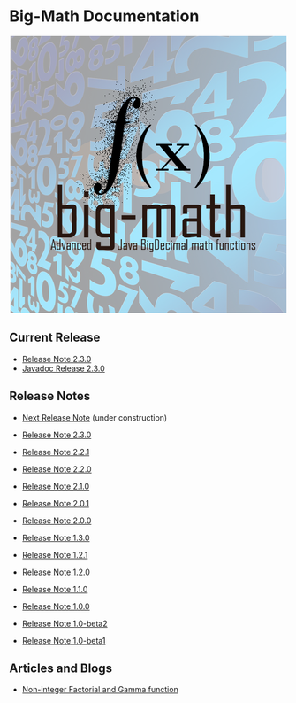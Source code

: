 # Big-Math Documentation

<p align="center">
	<img alt="big-math" src="images/big-math-splashscreen.png">
</p>

## Current Release

* [Release Note 2.3.0](releases/v2.3.0.html)
* [Javadoc Release 2.3.0](javadoc/v2.3.0/)

## Release Notes

* [Next Release Note](releases/next_release_note.html) (under construction)

* [Release Note 2.3.0](releases/v2.3.0.html)
* [Release Note 2.2.1](releases/v2.2.1.html)
* [Release Note 2.2.0](releases/v2.2.0.html)
* [Release Note 2.1.0](releases/v2.1.0.html)
* [Release Note 2.0.1](releases/v2.0.1.html)
* [Release Note 2.0.0](releases/v2.0.0.html)
* [Release Note 1.3.0](releases/v1.3.0.html)
* [Release Note 1.2.1](releases/v1.2.1.html)
* [Release Note 1.2.0](releases/v1.2.0.html)
* [Release Note 1.1.0](releases/v1.1.0.html)
* [Release Note 1.0.0](releases/v1.0.0.html)
* [Release Note 1.0-beta2](releases/v1.0-beta2.html)
* [Release Note 1.0-beta1](releases/v1.0-beta1.html)

## Articles and Blogs

* [Non-integer Factorial and Gamma function](markdown/gamma/gamma.md)

